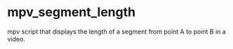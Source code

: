 # mpv_segment_length
 mpv script that displays the length of a segment from point A to point B in a video.
